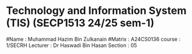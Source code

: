 # Technology and Information System (TIS) (SECP1513 24/25 sem-1)
#Name : Muhammad Hazim Bin Zulkanain
#Matrix : A24CS0136
course : 1/SECRH
Lecturer : Dr Haswadi Bin Hasan
Section : 05
